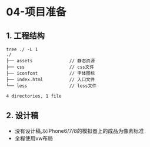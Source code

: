 # 04-项目准备

## 1. 工程结构

```
tree ./ -L 1
./
├── assets              // 静态资源
├── css                 // css文件
├── iconfont            // 字体图标
├── index.html          // 入口文件
└── less                // less文件

4 directories, 1 file
```

## 2. 设计稿

- 没有设计稿,以iPhone6/7/8的模拟器上的成品为像素标准
- 全程使用vw布局